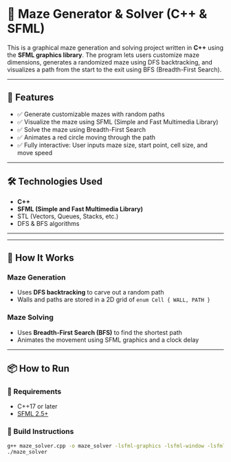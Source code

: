 # 🧩 Maze Generator & Solver (C++ & SFML)

This is a graphical maze generation and solving project written in **C++** using the **SFML graphics library**. The program lets users customize maze dimensions, generates a randomized maze using DFS backtracking, and visualizes a path from the start to the exit using BFS (Breadth-First Search).

---

## 🚀 Features

- ✅ Generate customizable mazes with random paths  
- ✅ Visualize the maze using SFML (Simple and Fast Multimedia Library)  
- ✅ Solve the maze using Breadth-First Search  
- ✅ Animates a red circle moving through the path  
- ✅ Fully interactive: User inputs maze size, start point, cell size, and move speed  

---

## 🛠️ Technologies Used

- **C++**
- **SFML (Simple and Fast Multimedia Library)**
- STL (Vectors, Queues, Stacks, etc.)
- DFS & BFS algorithms

---

---

## 🧠 How It Works

### Maze Generation
- Uses **DFS backtracking** to carve out a random path
- Walls and paths are stored in a 2D grid of `enum Cell { WALL, PATH }`

### Maze Solving
- Uses **Breadth-First Search (BFS)** to find the shortest path
- Animates the movement using SFML graphics and a clock delay

---

## 📦 How to Run

### 🧰 Requirements
- C++17 or later
- [SFML 2.5+](https://www.sfml-dev.org/download.php)

### 🔧 Build Instructions

```bash
g++ maze_solver.cpp -o maze_solver -lsfml-graphics -lsfml-window -lsfml-system
./maze_solver
